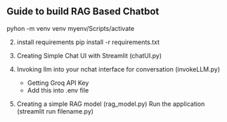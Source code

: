 ## Guide to build RAG Based Chatbot 

pyhon -m venv venv
myenv/Scripts/activate

2. install requirements
pip install -r requirements.txt

3. Creating Simple Chat UI with Streamlit (chatUI.py)
4. Invoking llm into your nchat interface for conversation (invokeLLM.py) 
   - Getting Groq API Key
   - Add this into .env file 
5. Creating a simple RAG model (rag_model.py)
Run the application (streamlit run filename.py)

